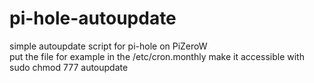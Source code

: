 # pi-hole-autoupdate
simple autoupdate script for pi-hole on PiZeroW  
put the file for example in the /etc/cron.monthly
make it accessible with
sudo chmod 777 autoupdate
